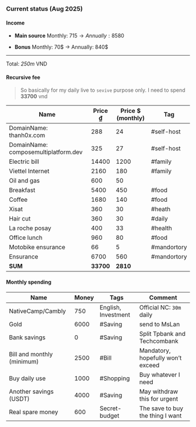 ### Current status (Aug 2025)
#### Income
+ **Main source** Monthly: 715$ →Annually: 8580$
- **Bonus** Monthly: 70$ -> Annually: 840$
---
Total: *250m* VND
#### Recursive fee
> So basically for my daily live to `sevive` purpose only. I need to spend **33700** vnd

| Name                                 | Price ₫   | Price $ (monthly) | Tag         |
| ------------------------------------ | --------- | ----------------- | ----------- |
| DomainName: thanh0x.com              | 288       | 24                | #self-host  |
| DomainName: composemultiplatform.dev | 325       | 27                | #self-host  |
| Electric bill                        | 14400     | 1200              | #family     |
| Viettel Internet                     | 2160      | 180               | #family     |
| Oil and gas                          | 600       | 50                |             |
| Breakfast                            | 5400      | 450               | #food       |
| Coffee                               | 1680      | 140               | #food       |
| Xisat                                | 360       | 30                | #heath      |
| Hair cut                             | 360       | 30                | #daily      |
| La roche posay                       | 400       | 33                | #health     |
| Office lunch                         | 960       | 80                | #food       |
| Motobike ensurance                   | 66        | 5                 | #mandortory |
| Ensurance                            | 6700      | 560               | #mandortory |
| **SUM**                              | **33700** | **2810**          |             |
#### Monthly spending
| Name                       | Money | Tags                | Comment                           |
| -------------------------- | ----- | ------------------- | --------------------------------- |
| NativeCamp/Cambly          | 750   | English, Investment | Official NC: `30m` daily          |
| Gold                       | 6000  | #Saving             | send to MsLan                     |
| Bank savings               | 0     | #Saving             | Split Tpbank and Techcombank      |
| Bill and monthly (minimum) | 2500  | #Bill               | Mandatory, hopefully won’t exceed |
| Buy daily use              | 1000  | #Shopping           | Buy whatever I need               |
| Another savings (USDT)     | 4000  | #Saving             | May withdraw this for urgent      |
| Real spare money           | 600   | Secret-budget       | The save to buy the thing I want  |

